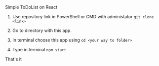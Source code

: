 Simple ToDoList on React

1) Use repository link in PowerShell or CMD with administator `git clone <link>`

2) Go to directory with this app.

3) In terminal choose this app using `cd <your way to folder>`

4) Type in terminal `npm start`

That's it
